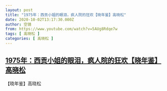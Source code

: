 ```yaml
---
layout: post
title: "1975年：西贡小姐的眼泪，疯人院的狂欢【晓年鉴】高晓松"
date: 2020-10-02T13:17:30.000Z
author: 空镜
from: https://www.youtube.com/watch?v=5AUg8Rdqe7w
tags: [ 高晓松 ]
categories: [ 高晓松 ]
---
```

<!--1601644650000-->
[1975年：西贡小姐的眼泪，疯人院的狂欢【晓年鉴】高晓松](https://www.youtube.com/watch?v=5AUg8Rdqe7w)
------

<div>
【晓年鉴】高晓松
</div>
